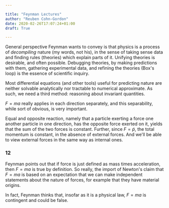 ```yaml
---

title: "Feynman Lectures"
author: "Reuben Cohn-Gordon"
date: 2020-02-26T17:07:24+01:00
draft: True

---
```


<script type="text/javascript" async
  src="https://cdn.mathjax.org/mathjax/latest/MathJax.js?config=TeX-AMS-MML_HTMLorMML">
  MathJax.Hub.Config({
  tex2jax: {
    inlineMath: [['$','$'], ['\\(','\\)']],
    displayMath: [['$$','$$']],
    processEscapes: true,
    processEnvironments: true,
    skipTags: ['script', 'noscript', 'style', 'textarea', 'pre'],
    TeX: { equationNumbers: { autoNumber: "AMS" },
         extensions: ["AMSmath.js", "AMSsymbols.js"] }
  }
  });
  MathJax.Hub.Queue(function() {
    // Fix <code> tags after MathJax finishes running. This is a
    // hack to overcome a shortcoming of Markdown. Discussion at
    // https://github.com/mojombo/jekyll/issues/199
    var all = MathJax.Hub.getAllJax(), i;
    for(i = 0; i < all.length; i += 1) {
        all[i].SourceElement().parentNode.className += ' has-jax';
    }
  });

  MathJax.Hub.Config({
  // Autonumbering by mathjax
  TeX: { equationNumbers: { autoNumber: "AMS" } }
  });

</script>


$\newcommand{\R}{\mathbb{R}}$
$\newcommand{\C}{\mathbb{C}}$
$\newcommand{\N}{\mathbb{N}}$
$\newcommand{\Z}{\mathbb{Z}}$

General perspective Feynman wants to convey is that physics is a process of *decompiling* nature (my words, not his), in the sense of taking sense data and finding rules (theories) which explain parts of it. Unifying theories is desirable, and often possible. Debugging theories, by making predictions with them, gathering experimental data, and refining the theories (Box's loop) is the essence of scientific inquiry.

Most differential equations (and other tools) useful for predicting nature are neither solvable analytically nor tractable to numerical approximate. As such, we need a third method: reasoning about invariant quantities.

$F=ma$ really applies in each direction separately, and this separability, while sort of obvious, is very important.

Equal and opposite reaction, namely that a particle exerting a force one another particle in one direction, has the opposite force exerted on it, yields that the sum of the two forces is constant. Further, since $F=\dot{p}$, the total momentum is constant, in the absence of external forces. And we'll be able to view external forces in the same way as internal ones.

### 12

Feynman points out that if force is just defined as mass times acceleration, then $F=ma$ is true by definition. So really, the import of Newton's claim that $F=ma$ is based on an expectation that we can make independent statements about the nature of forces, for example that they have material origins.

In fact, Feynman thinks that, insofar as it is a physical law, $F=ma$ is contingent and could be false.
